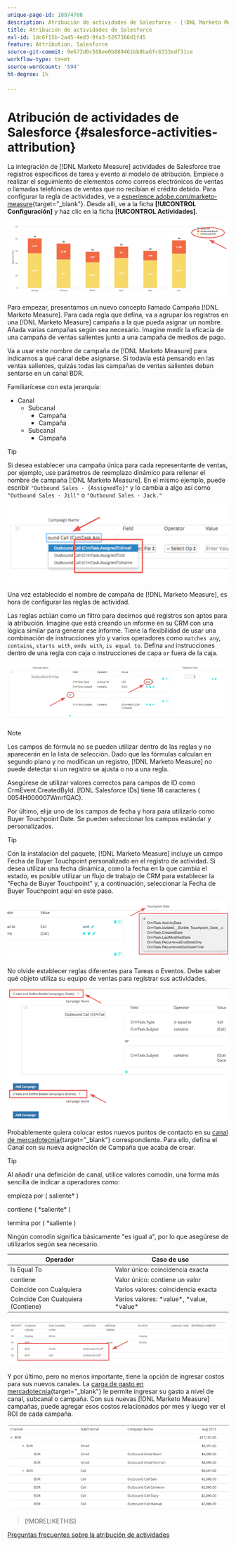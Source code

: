 ```yaml
---
unique-page-id: 18874708
description: Atribución de actividades de Salesforce - [!DNL Marketo Measure]
title: Atribución de actividades de Salesforce
exl-id: 1dc6f15b-2a45-4ed3-9fa3-5267366d1f45
feature: Attribution, Salesforce
source-git-commit: 9e672d0c568ee0b889461bb8ba6fc6333edf31ce
workflow-type: tm+mt
source-wordcount: '594'
ht-degree: 1%

---
```


# Atribución de actividades de Salesforce {#salesforce-activities-attribution}

La integración de [!DNL Marketo Measure] actividades de Salesforce trae registros específicos de tarea y evento al modelo de atribución. Empiece a realizar el seguimiento de elementos como correos electrónicos de ventas o llamadas telefónicas de ventas que no recibían el crédito debido. Para configurar la regla de actividades, ve a [experience.adobe.com/marketo-measure](https://experience.adobe.com/marketo-measure){target="_blank"}. Desde allí, ve a la ficha **[!UICONTROL Configuración]** y haz clic en la ficha **[!UICONTROL Actividades]**.

![](assets/1.png)

Para empezar, presentamos un nuevo concepto llamado Campaña [!DNL Marketo Measure]. Para cada regla que defina, va a agrupar los registros en una [!DNL Marketo Measure] campaña a la que pueda asignar un nombre. Añada varias campañas según sea necesario. Imagine medir la eficacia de una campaña de ventas salientes junto a una campaña de medios de pago.

Va a usar este nombre de campaña de [!DNL Marketo Measure] para indicarnos a qué canal debe asignarse. Si todavía está pensando en las ventas salientes, quizás todas las campañas de ventas salientes deban sentarse en un canal BDR.

Familiarícese con esta jerarquía:

* Canal
   * Subcanal
      * Campaña
      * Campaña
   * Subcanal
      * Campaña

>[!TIP]
>
>Si desea establecer una campaña única para cada representante de ventas, por ejemplo, use parámetros de reemplazo dinámico para rellenar el nombre de campaña [!DNL Marketo Measure]. En el mismo ejemplo, puede escribir `"Outbound Sales - {AssignedTo}"` y lo cambia a algo así como `"Outbound Sales - Jill"` o `"Outbound Sales - Jack."`

![](assets/2.png)

Una vez establecido el nombre de campaña de [!DNL Marketo Measure], es hora de configurar las reglas de actividad.

Las reglas actúan como un filtro para decirnos qué registros son aptos para la atribución. Imagine que está creando un informe en su CRM con una lógica similar para generar ese informe. Tiene la flexibilidad de usar una combinación de instrucciones y/o y varios operadores como `matches any`, `contains`, `starts with`, `ends with`, `is equal to`. Defina `and` instrucciones dentro de una regla con caja o instrucciones de capa `or` fuera de la caja.

![](assets/3.png)

>[!NOTE]
>
>Los campos de fórmula no se pueden utilizar dentro de las reglas y no aparecerán en la lista de selección. Dado que las fórmulas calculan en segundo plano y no modifican un registro, [!DNL Marketo Measure] no puede detectar si un registro se ajusta o no a una regla.
>
>Asegúrese de utilizar valores correctos para campos de ID como CrmEvent.CreatedById. [!DNL Salesforce IDs] tiene 18 caracteres ( 0054H000007WmrfQAC).

Por último, elija uno de los campos de fecha y hora para utilizarlo como Buyer Touchpoint Date. Se pueden seleccionar los campos estándar y personalizados.

>[!TIP]
>
>Con la instalación del paquete, [!DNL Marketo Measure] incluye un campo Fecha de Buyer Touchpoint personalizado en el registro de actividad. Si desea utilizar una fecha dinámica, como la fecha en la que cambia el estado, es posible utilizar un flujo de trabajo de CRM para establecer la &quot;Fecha de Buyer Touchpoint&quot; y, a continuación, seleccionar la Fecha de Buyer Touchpoint aquí en este paso.

![](assets/4.png)

No olvide establecer reglas diferentes para Tareas o Eventos. Debe saber qué objeto utiliza su equipo de ventas para registrar sus actividades.

![](assets/5.png)

Probablemente quiera colocar estos nuevos puntos de contacto en su [canal de mercadotecnia](https://experience.adobe.com/#/marketo-measure/MyAccount/Business?busView=false&amp;id=10#/!/MyAccount/Business/Account.Settings.SettingsHome?tab=Channels.Online%20Channels){target="_blank"} correspondiente. Para ello, defina el Canal con su nueva asignación de Campaña que acaba de crear.

>[!TIP]
>
>Al añadir una definición de canal, utilice valores comodín, una forma más sencilla de indicar a operadores como:
>
>empieza por ( saliente&#42; )
>
contiene ( &#42;saliente&#42; )
>
termina por ( &#42;saliente )
>
Ningún comodín significa básicamente &quot;es igual a&quot;, por lo que asegúrese de utilizarlos según sea necesario.

| **Operador** | **Caso de uso** |
|---|---|
| Is Equal To | Valor único: coincidencia exacta |
| contiene | Valor único: contiene un valor |
| Coincide con Cualquiera | Varios valores: coincidencia exacta |
| Coincide Con Cualquiera (Contiene) | Varios valores: &#42;value&#42;, &#42;value, &#42;value&#42; |

![](assets/6.png)

Y por último, pero no menos importante, tiene la opción de ingresar costos para sus nuevos canales. La [carga de gasto en mercadotecnia](https://experience.adobe.com/#/marketo-measure/MyAccount/Business?busView=false&amp;id=10#/!/MyAccount/Business/Account.Settings.SettingsHome?tab=Reporting.Marketing%20Spend){target="_blank"} le permite ingresar su gasto a nivel de canal, subcanal o campaña. Con sus nuevas [!DNL Marketo Measure] campañas, puede agregar esos costos relacionados por mes y luego ver el ROI de cada campaña.

![](assets/7.png)

>[!MORELIKETHIS]
>
[Preguntas frecuentes sobre la atribución de actividades](/help/advanced-marketo-measure-features/activities-attribution/activities-attribution-faq.md)
